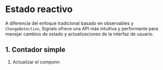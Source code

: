# Estado reactivo 

A diferencia del enfoque tradicional basado en observables y `ChangeDetection`, Signals ofrece una API más intuitiva y performante para manejar cambios de estado y actualizaciones de la interfaz de usuario.

## 1. Contador simple
1. Actualizar el componn

<!--stackedit_data:
eyJoaXN0b3J5IjpbMTgxNTIxODI2OSw4MDI2NzUwNV19
-->